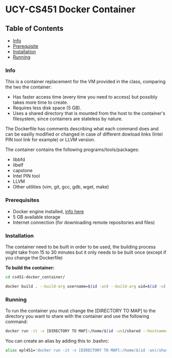 # UCY-CS451 Docker Container

## Table of Contents
- [Info](#Info)
- [Prerequisite](#Prerequisites)
- [Installation](#Installation)
- [Running](#Running)

### Info

This is a container replacement for the VM provided in the class, comparing the two the container:
- Has faster access time (every time you need to access) but possibly takes more time to create.
- Requires less disk space (5 GB).
- Uses a shared directory that is mounted from the host to the container's filesystem, since containers are stateless by nature.

The Dockerfile has comments describing what each command does and can be easilly modified or changed in case of different dowload links (Intel PIN tool link for example) or LLVM version.

The container contains the following programs/tools/packages:
- libbfd
- libelf
- capstone
- Intel PIN tool
- LLVM
- Other utilities (vim, git, gcc, gdb, wget, make)

### Prerequisites 

- Docker engine installed, [info here](https://docs.docker.com/engine/install/)
- 5 GB available storage
- Internet connection (for downloading remote repositories and files)

### Installation

The container need to be built in order to be used, the building process might take from 15 to 30 minutes but it only needs to be built once (except if you change the Dockerfile)

**To build the container:**
```bash
cd cs451-docker_container/

docker build . --build-arg username=$(id -un) --build-arg uid=$(id -u)
```


### Running

To run the container you must change the [DIRECTORY TO MAP] to the directory you want to share with the container and use the following command:

```bash
docker run -it -v [DIRECTORY TO MAP]:/home/$(id -un)/shared --hostname=epl451 epl451:latest
```

You can create an alias by adding this to .bashrc:
```bash
alias epl451='docker run -it -v [DIRECTORY TO MAP]:/home/$(id -un)/shared --hostname=epl451 epl451:latest'
```


